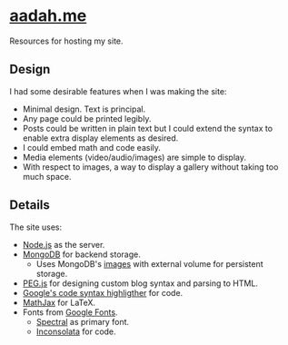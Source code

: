 # [aadah.me](https://aadah.me/)

Resources for hosting my site.

## Design

I had some desirable features when I was making the site:

- Minimal design. Text is principal.
- Any page could be printed legibly.
- Posts could be written in plain text but I could extend the syntax to enable extra display elements as desired.
- I could embed math and code easily.
- Media elements (video/audio/images) are simple to display.
- With respect to images, a way to display a gallery without taking too much space.

## Details

The site uses:

- [Node.js](http://nodejs.org/) as the server.
- [MongoDB](https://www.mongodb.com/) for backend storage.
  - Uses MongoDB's [images](https://hub.docker.com/_/mongo/) with external volume for persistent storage.
- [PEG.js](pegjs.org/) for designing custom blog syntax and parsing to HTML.
- [Google's code syntax highligther](https://code.google.com/p/google-code-prettify/) for code.
- [MathJax](http://www.mathjax.org/) for LaTeX.
- Fonts from [Google Fonts](https://fonts.google.com).
	- [Spectral](https://fonts.google.com/specimen/Spectral) as primary font.
	- [Inconsolata](http://levien.com/type/myfonts/inconsolata.html) for code.

